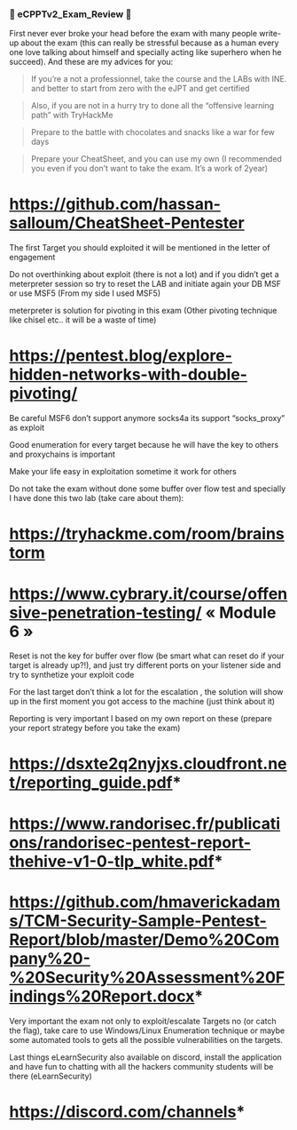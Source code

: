### 💯 eCPPTv2_Exam_Review 💯

First never ever broke your head before the exam with many people write-up about the exam (this can really be stressful because as a human every one love talking about himself and specially acting like superhero when he succeed). And these are my advices for you:

> If you’re a not a professionnel, take the course and the LABs with INE. and better to start from zero with the eJPT and get certified

> Also, if you are not in a hurry try to done all the “offensive learning path” with TryHackMe

> Prepare to the battle with chocolates and snacks like a war for few days

> Prepare your CheatSheet, and you can use my own (I recommended you even if you don’t want to take the exam. It’s a work of 2year)
# https://github.com/hassan-salloum/CheatSheet-Pentester
    
The first Target you should exploited it will be mentioned in the letter of engagement

Do not overthinking about exploit (there is not a lot) and if you didn’t get a meterpreter session so try to reset the LAB and initiate again your DB MSF or use MSF5 (From my side I used MSF5)

meterpreter is solution for pivoting in this exam (Other pivoting technique like chisel etc.. it will be a waste of time)
# https://pentest.blog/explore-hidden-networks-with-double-pivoting/

Be careful MSF6 don’t support anymore socks4a its support “socks_proxy” as exploit

Good enumeration for every target because he will have the key  to others and proxychains is important

Make your life easy in exploitation sometime it work for others

Do not take the exam without  done some buffer over flow test and specially I have done this two lab (take care about them):
# https://tryhackme.com/room/brainstorm
# https://www.cybrary.it/course/offensive-penetration-testing/  « Module 6 »

Reset is not the key for buffer over flow (be smart what can reset do if your target is already up?!), and just try different ports on your listener side and try to synthetize your exploit code

For the last target don’t think a lot for the escalation , the solution will show up in the first moment you got access to the machine (just think about it)

Reporting is very important  I based on my own report on these (prepare your report strategy before you take the exam)
# https://dsxte2q2nyjxs.cloudfront.net/reporting_guide.pdf*
# https://www.randorisec.fr/publications/randorisec-pentest-report-thehive-v1-0-tlp_white.pdf*
# https://github.com/hmaverickadams/TCM-Security-Sample-Pentest-Report/blob/master/Demo%20Company%20-%20Security%20Assessment%20Findings%20Report.docx*  

Very important the exam not only to exploit/escalate Targets no (or catch the flag), take care to use Windows/Linux Enumeration technique or maybe some automated tools to gets all the possible vulnerabilities on the targets.

Last things eLearnSecurity also available on discord, install the application and have fun to chatting with all the hackers community students will be there (eLearnSecurity) 
# https://discord.com/channels*
 ```
